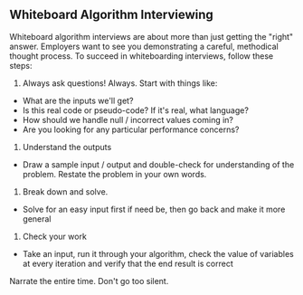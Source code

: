 ## Whiteboard Algorithm Interviewing

Whiteboard algorithm interviews are about more than just getting the "right" answer.  Employers want to see you demonstrating a careful, methodical thought process.  To succeed in whiteboarding interviews, follow these steps:

1. Always ask questions!  Always.  Start with things like:
  - What are the inputs we'll get?
  - Is this real code or pseudo-code?  If it's real, what language?
  - How should we handle null / incorrect values coming in?
  - Are you looking for any particular performance concerns?
1. Understand the outputs
  - Draw a sample input / output and double-check for understanding of the problem.  Restate the problem in your own words.
1. Break down and solve.
  - Solve for an easy input first if need be, then go back and make it more general
1. Check your work
  - Take an input, run it through your algorithm, check the value of variables at every iteration and verify that the end result is correct

Narrate the entire time.  Don't go too silent.
